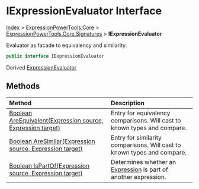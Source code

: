 ﻿# IExpressionEvaluator Interface

[Index](../index.md) > [ExpressionPowerTools.Core](ExpressionPowerTools.Core.a.md) > [ExpressionPowerTools.Core.Signatures](ExpressionPowerTools.Core.Signatures.n.md) > **IExpressionEvaluator**

Evaluator as facade to equivalency and similarity.

```csharp
public interface IExpressionEvaluator
```

Derived  [ExpressionEvaluator](ExpressionPowerTools.Core.Comparisons.ExpressionEvaluator.cs.md) 

## Methods

| Method | Description |
| :-- | :-- |
| [Boolean AreEquivalent(Expression source, Expression target)](IExpressionEvaluator-AreEquivalent.m.md) | Entry for equivalency comparisons. Will cast to            known types and compare. |
| [Boolean AreSimilar(Expression source, Expression target)](IExpressionEvaluator-AreSimilar.m.md) | Entry for similarity comparisons. Will cast to            known types and compare. |
| [Boolean IsPartOf(Expression source, Expression target)](IExpressionEvaluator-IsPartOf.m.md) | Determines whether an [Expression](https://docs.microsoft.com/dotnet/api/system.linq.expressions.expression) is part of another expression. |
